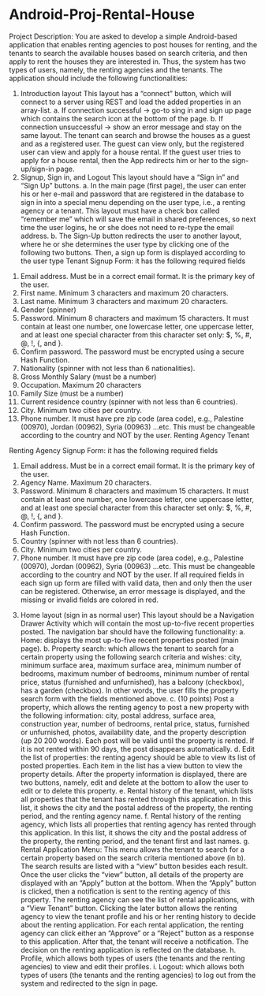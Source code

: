 # Android-Proj-Rental-House

Project Description:
You are asked to develop a simple Android-based application that enables renting agencies to post houses for renting, and the tenants to search the available houses based on search criteria, and then apply to rent the houses they are interested in. Thus, the system has two types of users, namely, the renting agencies and the tenants.
The application should include the following functionalities:
1.  Introduction layout This layout has a “connect” button, which will connect to a server using REST and load the added properties in an array-list.
a. If connection successful → go-to sing in and sign up page which contains the search icon at the bottom of the page.
b. If connection unsuccessful → show an error message and stay on the same layout. The tenant can search and browse the houses as a guest and as a registered user. The guest can view only, but the registered user can view and apply for a house rental. If the guest user tries to apply for a house rental, then the App redirects him or her to the sign-up/sign-in page.
2.  Signup, Sign in, and Logout This layout should have a “Sign in” and “Sign Up” buttons.
a.  In the main page (first page), the user can enter his or her e-mail and password that are registered in the database to sign in into a special menu depending on the user type, i.e., a renting agency or a tenant. This layout must have a check box called “remember me” which will save the email in shared preferences, so next time the user logins, he or she does not need to re-type the email address.
b. The Sign-Up button redirects the user to another layout, where he or she determines the user type by clicking one of the following two buttons. Then, a sign up form is displayed according to the user type Tenant Signup Form: it has the following required fields
  1) Email address. Must be in a correct email format. It is the primary key of the user.
  2) First name. Minimum 3 characters and maximum 20 characters.
  3) Last name. Minimum 3 characters and maximum 20 characters.
  4) Gender (spinner)
  5) Password. Minimum 8 characters and maximum 15 characters. It must contain at least one number, one lowercase letter, one uppercase letter, and at least one special character from this character set only: $, %, #, @, !, {, and }.
  6) Confirm password. The password must be encrypted using a secure Hash Function.
  7) Nationality (spinner with not less than 6 nationalities).
  8) Gross Monthly Salary (must be a number)
  9) Occupation. Maximum 20 characters
  10) Family Size (must be a number)
  11) Current residence country (spinner with not less than 6 countries).
  12) City. Minimum two cities per country.
  13) Phone number. It must have pre zip code (area code), e.g., Palestine (00970), Jordan (00962), Syria (00963) …etc. This must be changeable according to the country and NOT by the user. Renting Agency Tenant

Renting Agency Signup Form: it has the following required fields
  1) Email address. Must be in a correct email format. It is the primary key of the user.
  2) Agency Name. Maximum 20 characters.
  3) Password. Minimum 8 characters and maximum 15 characters. It must contain at least one number, one lowercase letter, one uppercase letter, and at least one special character from this character set only: $, %, #, @, !, {, and }.
  4) Confirm password. The password must be encrypted using a secure Hash Function.
  5) Country (spinner with not less than 6 countries).
  6) City. Minimum two cities per country.
  7) Phone number. It must have pre zip code (area code), e.g., Palestine (00970), Jordan (00962), Syria (00963) …etc. This must be changeable according to the country and NOT by the user. If all required fields in each sign up form are filled with valid data, then and only then the user can be registered. Otherwise, an error message is displayed, and the missing or invalid fields are colored in red.
3.  Home layout (sign in as normal user) This layout should be a Navigation Drawer Activity which will contain the most up-to-five recent properties posted. The navigation bar should have the following functionality:
a.  Home: displays the most up-to-five recent properties posted (main page).
b.  Property search: which allows the tenant to search for a certain property using the following search criteria and wishes: city, minimum surface area, maximum surface area, minimum number of bedrooms, maximum number of bedrooms, minimum number of rental price, status (furnished and unfurnished), has a balcony (checkbox), has a garden (checkbox). In other words, the user fills the property search form with the fields mentioned above.
c. (10 points) Post a property, which allows the renting agency to post a new property with the following information: city, postal address, surface area, construction year, number of bedrooms, rental price, status, furnished or unfurnished, photos, availability date, and the property description (up 20 200 words). Each post will be valid until the property is rented. If it is not rented within 90 days, the post disappears automatically.
d.  Edit the list of properties: the renting agency should be able to view its list of posted properties. Each item in the list has a view button to view the property details. After the property information is displayed, there are two buttons, namely, edit and delete at the bottom to allow the user to edit or to delete this property.
e.  Rental history of the tenant, which lists all properties that the tenant has rented through this application. In this list, it shows the city and the postal address of the property, the renting period, and the renting agency name.
f.  Rental history of the renting agency, which lists all properties that renting agency has rented through this application. In this list, it shows the city and the postal address of the property, the renting period, and the tenant first and last names.
g.  Rental Application Menu: 
This menu allows the tenant to search for a certain property based on the search criteria mentioned above (in b). The search results are listed with a “view” button besides each result. Once the user clicks the “view” button, all details of the property are displayed with an “Apply” button at the bottom. When the “Apply” button is clicked, then a notification is sent to the renting agency of this property. The renting agency can see the list of rental applications, with a “View Tenant” button. Clicking the later button allows the renting agency to view the tenant profile and his or her renting history to decide about the renting application. For each rental application, the renting agency can click either an “Approve” or a “Reject” button as a response to this application. After that, the tenant will receive a notification. The decision on the renting application is reflected on the database.
h.  Profile, which allows both types of users (the tenants and the renting agencies) to view and edit their profiles.
i.  Logout: which allows both types of users (the tenants and the renting agencies) to log out from the system and redirected to the sign in page.
